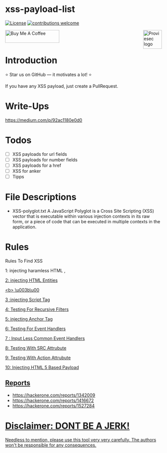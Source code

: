 # xss-payload-list
[![License](https://img.shields.io/badge/license-MIT-_red.svg)](https://opensource.org/licenses/MIT)
[![contributions welcome](https://img.shields.io/badge/contributions-welcome-brightgreen.svg?style=flat)](https://github.com/dwisiswant0/go-dork/issues)

<a href="https://proviesec.org/">
    <img src="https://avatars.githubusercontent.com/u/92156402?s=400&u=7fe0dbb9085a37818ee8c2b061432a9a69cbff42&v=4" alt="Proviesec logo" title="Proviesec" align="right" height="60" />
</a>
<a href="https://www.buymeacoffee.com/proviesec" target="_blank"><img src="https://cdn.buymeacoffee.com/buttons/default-orange.png" alt="Buy Me A Coffee" height="41" width="174"></a>

# Introduction 

:star: Star us on GitHub — it motivates a lot! :star:

If you have any XSS payload, just create a PullRequest. 

# Write-Ups 
https://medium.com/p/92ac1180e0d0

# Todos 

- [ ] XSS payloads for url fields
- [ ] XSS payloads for number fields
- [ ] XSS payloads for a href
- [ ] XSS for anker 
- [ ] Tipps

# File Descriptions

- XSS-polyglot.txt
A JavaScript Polyglot is a Cross Site Scripting (XSS) vector that is executable within various injection contexts in its raw form, or a piece of code that can be executed in multiple contexts in the application.

# Rules

Rules To Find XSS

1: injecting haramless HTML
<a>,<u>

2: injecting HTML Entities

&lt;b&gt;
\u003b\u00

3 :injecting Script Tag
    
4: Testing For Recursive Filters
    
5: injecting Anchor Tag
    
6: Testing For Event Handlers
    
7 : Input Less Common Event Handlers
    
8: Testing With SRC Attrubute
    
9: Testing With Action Attrubute
    
10: Injecting HTML 5 Based Payload
    

## Reports 

- https://hackerone.com/reports/1342009 
- https://hackerone.com/reports/1416672 
- https://hackerone.com/reports/1527284 

# Disclaimer: DONT BE A JERK! 
Needless to mention, please use this tool very very carefully. The authors won't be responsible for any consequences.
